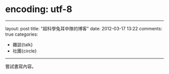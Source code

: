 ﻿# encoding: utf-8

---
layout: post
title: "超科學兔耳中隊的博客"
date: 2012-03-17 13:22
comments: true
categories: 
 - 雜談{talk}
 - 社團{circle}
---

嘗試書寫內容。